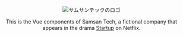<div align="center">
<img src="https://user-images.githubusercontent.com/45593212/133093951-9e97fabd-543e-44e5-9774-2f279b0eb3dc.png" alt="サムサンテックのロゴ"/>


This is the Vue components of Samsan Tech, a fictional company that appears in the drama <a href="https://www.netflix.com/jp/title/81290293?s=i&trkid=13747225&vlang=ja&clip=81341972" target="_blank" rel="noopener noreferrer">Startup</a> on Netflix.
</div>

